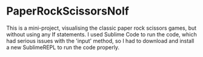 # PaperRockScissorsNoIf
This is a mini-project, visualising the classic paper rock scissors games, but without using any If statements. I used Sublime Code to run the code, which had serious issues with the 'input' method, so I had to download and install a new SublimeREPL to run the code properly.
